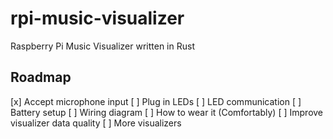 # rpi-music-visualizer
Raspberry Pi Music Visualizer written in Rust 

## Roadmap

[x] Accept microphone input
[ ] Plug in LEDs
[ ] LED communication
[ ] Battery setup
[ ] Wiring diagram
[ ] How to wear it (Comfortably)
[ ] Improve visualizer data quality
[ ] More visualizers
